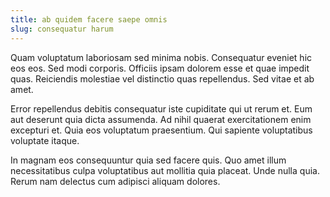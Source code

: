 ```yaml
---
title: ab quidem facere saepe omnis
slug: consequatur harum
---
```


Quam voluptatum laboriosam sed minima nobis. Consequatur eveniet hic eos eos. Sed modi corporis. Officiis ipsam dolorem esse et quae impedit quas. Reiciendis molestiae vel distinctio quas repellendus. Sed vitae et ab amet.

Error repellendus debitis consequatur iste cupiditate qui ut rerum et. Eum aut deserunt quia dicta assumenda. Ad nihil quaerat exercitationem enim excepturi et. Quia eos voluptatum praesentium. Qui sapiente voluptatibus voluptate itaque.

In magnam eos consequuntur quia sed facere quis. Quo amet illum necessitatibus culpa voluptatibus aut mollitia quia placeat. Unde nulla quia. Rerum nam delectus cum adipisci aliquam dolores.
